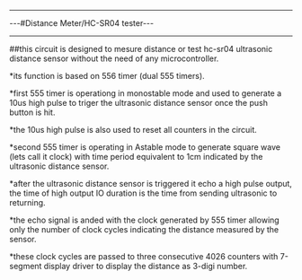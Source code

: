 ***********************************
---#Distance Meter/HC-SR04 tester---
***********************************
##this circuit is designed to mesure distance or test hc-sr04 ultrasonic distance sensor without the need of any microcontroller.

*its function is based on 556 timer (dual 555 timers).

*first 555 timer is operationg in monostable mode and used to generate a 10us high pulse to triger the ultrasonic distance sensor once the push button is hit.

*the 10us high pulse is also used to reset all counters in the circuit.

*second 555 timer is operating in Astable mode to generate square wave (lets call it clock) with time period equivalent to 1cm indicated by the ultrasonic distance sensor.

*after the ultrasonic distance sensor is triggered it echo a high pulse output, the time of high output IO duration is the time from sending ultrasonic to returning. 

*the echo signal is anded with the clock generated by 555 timer allowing only the number of clock cycles indicating the distance measured by the sensor.

*these clock cycles are passed to three consecutive 4026 counters with 7-segment display driver to display the distance as 3-digi number.
